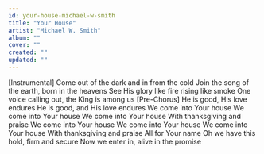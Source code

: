 ```yaml
---
id: your-house-michael-w-smith
title: "Your House"
artist: "Michael W. Smith"
album: ""
cover: ""
created: ""
updated: ""
---
```


[Instrumental]
Come out of the dark and in from the cold
Join the song of the earth, born in the heavens
See His glory like fire rising like smoke
One voice calling out, the King is among us
[Pre-Chorus]
He is good, His love endures
He is good, and His love endures
We come into Your house
We come into Your house
We come into Your house
With thanksgiving and praise
We come into Your house
We come into Your house
We come into Your house
With thanksgiving and praise
All for Your name
Oh we have this hold, firm and secure
Now we enter in, alive in the promise